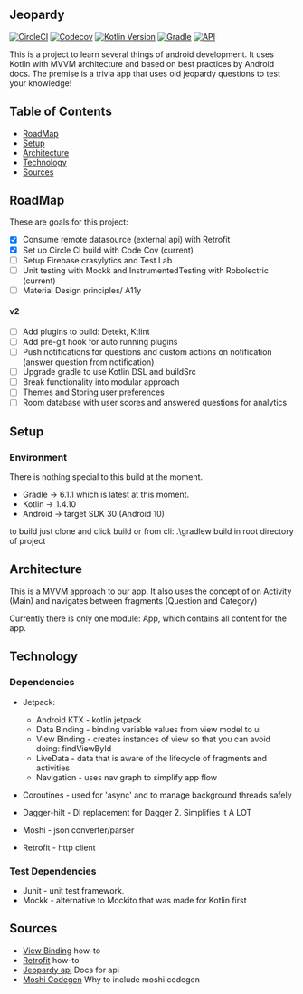 ## Jeopardy

[![CircleCI](https://circleci.com/gh/Stegnerd/Jeopardy/tree/master.svg?style=shield)](https://circleci.com/gh/Stegnerd/Jeopardy/tree/master)
[![Codecov](https://codecov.io/gh/Stegnerd/Jeopardy/branch/master/graphs/badge.svg)](https://codecov.io/gh/Stegnerd/Jeopardy)
[![Kotlin Version](https://img.shields.io/badge/kotlin-1.3.71-blue.svg)](http://kotlinlang.org/)
[![Gradle](https://lv.binarybabel.org/catalog-api/gradle/latest.svg?v=6.1.1)](https://lv.binarybabel.org/catalog/gradle/latest)
[![API](https://img.shields.io/badge/API-30%2B-orange.svg?style=flat)](https://android-arsenal.com/api?level=30)

This is a project to learn several things of android development. It uses Kotlin with MVVM architecture and based on best practices by Android docs. The premise is a trivia app that uses old jeopardy questions to test your knowledge!

## Table of Contents

- [RoadMap](https://github.com/Stegnerd/Jeopardy#roadmap)
- [Setup](https://github.com/Stegnerd/Jeopardy#setup)
- [Architecture](https://github.com/Stegnerd/Jeopardy#architecture)
- [Technology](https://github.com/Stegnerd/Jeopardy#technology)
- [Sources](https://github.com/Stegnerd/Jeopardy#sources)

## RoadMap

These are goals for this project:

- [x] Consume remote datasource (external api) with Retrofit
- [x] Set up Circle CI build with Code Cov (current)
- [ ] Setup Firebase crasylytics and Test Lab
- [ ] Unit testing with Mockk and InstrumentedTesting with Robolectric (current)
- [ ] Material Design principles/ A11y

#### v2

- [ ] Add plugins to build: Detekt, Ktlint
- [ ] Add pre-git hook for auto running plugins
- [ ] Push notifications for questions and custom actions on notification (answer question from notification)
- [ ] Upgrade gradle to use Kotlin DSL and buildSrc
- [ ] Break functionality into modular approach
- [ ] Themes and Storing user preferences
- [ ] Room database with user scores and answered questions for analytics

## Setup

### Environment

There is nothing special to this build at the moment.

- Gradle -> 6.1.1 which is latest at this moment.
- Kotlin -> 1.4.10
- Android -> target SDK 30 (Android 10)

to build just clone and click build or from cli: .\gradlew build in root directory of project

## Architecture

This is a MVVM approach to our app. It also uses the concept of on Activity (Main) and navigates between fragments (Question and Category)

Currently there is only one module: App, which contains all content for the app.

## Technology

### Dependencies

- Jetpack:

  - Android KTX - kotlin jetpack
  - Data Binding - binding variable values from view model to ui
  - View Binding - creates instances of view so that you can avoid doing: findViewById
  - LiveData - data that is aware of the lifecycle of fragments and activities
  - Navigation - uses nav graph to simplify app flow

- Coroutines - used for 'async' and to manage background threads safely
- Dagger-hilt - DI replacement for Dagger 2. Simplifies it A LOT
- Moshi - json converter/parser
- Retrofit - http client

### Test Dependencies

- Junit - unit test framework.
- Mockk - alternative to Mockito that was made for Kotlin first

## Sources

- [View Binding](https://developer.android.com/topic/libraries/view-binding) how-to
- [Retrofit](https://square.github.io/retrofit/) how-to
- [Jeopardy api](http://jservice.io/?ref=apilist.fun) Docs for api
- [Moshi Codegen](https://stackoverflow.com/questions/58501918/whats-the-use-of-moshis-kotlin-codegen) Why to include moshi codegen
